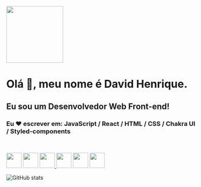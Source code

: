 [<img src='https://user-images.githubusercontent.com/98848860/183235625-bd6951f4-7d49-4ec1-bac6-5d99d10778a3.jpg' height='150'>](https://www.linkedin.com/in/david-henrique-souza-da-silva-2a9135238/)

# Olá 👋, meu nome é David Henrique.

## Eu sou um Desenvolvedor Web Front-end!

### Eu ❤ escrever em: JavaScript / React / HTML / CSS / Chakra UI / Styled-components

<br />

 [<img src='https://cdn-icons-png.flaticon.com/512/5968/5968292.png' height='40'>](https://www.linkedin.com/in/david-henrique-souza-da-silva-2a9135238/) [<img src='https://upload.wikimedia.org/wikipedia/commons/thumb/a/a7/React-icon.svg/2300px-React-icon.svg.png' height='40'>](https://www.linkedin.com/in/david-henrique-souza-da-silva-2a9135238/) [<img src='https://cdn-icons-png.flaticon.com/512/1051/1051277.png' height='40'> ](https://www.linkedin.com/in/david-henrique-souza-da-silva-2a9135238/)
[<img src='https://cdn-icons-png.flaticon.com/512/732/732190.png' height='40'>](https://www.linkedin.com/in/david-henrique-souza-da-silva-2a9135238/) [<img src='https://www.coffeeclass.io/logos/chakra-ui.png' height='40'>](https://www.linkedin.com/in/david-henrique-souza-da-silva-2a9135238/) [<img src='https://avatars.githubusercontent.com/u/20658825?s=200&v=4' height='40'>](https://www.linkedin.com/in/david-henrique-souza-da-silva-2a9135238/)

![GitHub stats](https://github-readme-stats.vercel.app/api?username=davidshenrique&show_icons=true&theme=radical) 

